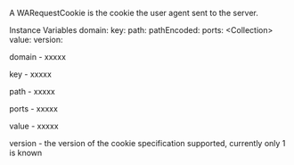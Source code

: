A WARequestCookie is the cookie the user agent sent to the server.

Instance Variables
	domain:			<String>
	key:			<String>
	path:			<String>
	pathEncoded:	<String>
	ports:			<Collection<Integer>>
	value:			<String>
	version:			<Integer>

domain
	- xxxxx

key
	- xxxxx

path
	- xxxxx

ports
	- xxxxx

value
	- xxxxx

version
	- the version of the cookie specification supported, currently only 1 is known
